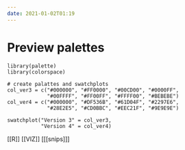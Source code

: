 ```yaml
---
date: 2021-01-02T01:19
---
```


# Preview palettes

    library(palette)
    library(colorspace)

    # create palattes and swatchplots
    col_ver3 = c("#000000", "#FF0000", "#00CD00", "#0000FF",
                 "#00FFFF", "#FF00FF", "#FFFF00", "#BEBEBE")
    col_ver4 = c("#000000", "#DF536B", "#61D04F", "#2297E6",
                 "#28E2E5", "#CD0BBC", "#EEC21F", "#9E9E9E")

    swatchplot("Version 3" = col_ver3,
               "Version 4" = col_ver4)
[[R]]
[[VIZ]]
[[[snips]]]
